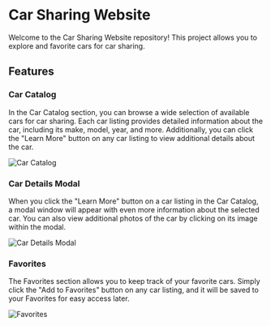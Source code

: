 # Car Sharing Website

Welcome to the Car Sharing Website repository! This project allows you to explore and favorite cars for car sharing.

## Features

### Car Catalog

In the Car Catalog section, you can browse a wide selection of available cars for car sharing. Each car listing provides detailed information about the car, including its make, model, year, and more. Additionally, you can click the "Learn More" button on any car listing to view additional details about the car.

![Car Catalog](link_to_catalog_image.jpg)

### Car Details Modal

When you click the "Learn More" button on a car listing in the Car Catalog, a modal window will appear with even more information about the selected car. You can also view additional photos of the car by clicking on its image within the modal.

![Car Details Modal](link_to_modal_image.jpg)

### Favorites

The Favorites section allows you to keep track of your favorite cars. Simply click the "Add to Favorites" button on any car listing, and it will be saved to your Favorites for easy access later.

![Favorites](link_to_favorites_image.jpg)
